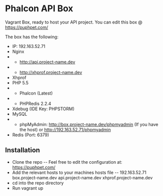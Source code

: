Phalcon API Box
===============

Vagrant Box, ready to host your API project. You can edit this box @ https://puphpet.com/

The box has the following:

- IP: 192.163.52.71
- Nginx
- - http://api.project-name.dev
- - http://xhprof.project-name.dev
- Xhprof
- PHP 5.5
- - Phalcon (Latest)
- - PHPRedis 2.2.4
- Xdebug (IDE Key: PHPSTORM)
- MySQL
- - phpMyAdmin: http://box.project-name.dev/phpmyadmin (If you have the host) or http://192.163.52.71/phpmyadmin
- Redis (Port: 6379)

Installation
------------

- Clone the repo
-- Feel free to edit the configuration at: https://puphpet.com/
- Add the relevant hosts to your machines hosts file
-- 192.163.52.71 box.project-name.dev api.project-name.dev xhprof.project-name.dev
- cd into the repo directory
- Run vagrant up
